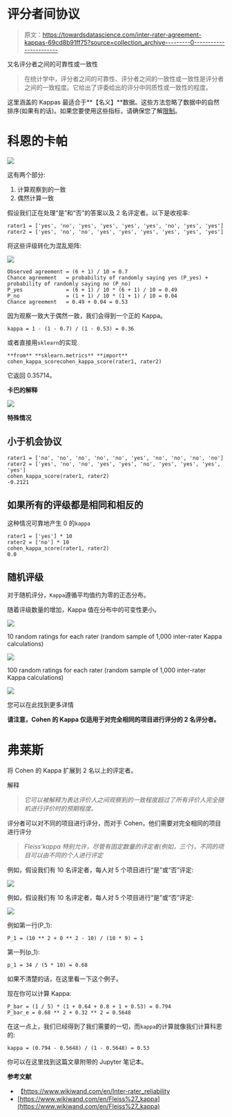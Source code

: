 # 评分者间协议

> 原文：<https://towardsdatascience.com/inter-rater-agreement-kappas-69cd8b91ff75?source=collection_archive---------0----------------------->

又名评分者之间的可靠性或一致性

> 在统计学中，评分者之间的可靠性、评分者之间的一致性或一致性是评分者之间的一致程度。它给出了评委给出的评分中同质性或一致性的程度。

这里涵盖的 Kappas 最适合于**【名义】**数据。这些方法忽略了数据中的自然排序(如果有的话)。如果您要使用这些指标，请确保您了解[限制](https://www.wikiwand.com/en/Cohen%27s_kappa#/Limitations)。

# 科恩的卡帕

![](img/379f4e8a31b65144ceca6b3a4242302f.png)

这有两个部分:

1.  计算观察到的一致
2.  偶然计算一致

假设我们正在处理“是”和“否”的答案以及 2 名评定者。以下是收视率:

```
rater1 = ['yes', 'no', 'yes', 'yes', 'yes', 'yes', 'no', 'yes', 'yes']
rater2 = ['yes', 'no', 'no', 'yes', 'yes', 'yes', 'yes', 'yes', 'yes']
```

将这些评级转化为混乱矩阵:

![](img/3338e61ef4b04e3a3fbaa47fcbc45ac2.png)

```
Observed agreement = (6 + 1) / 10 = 0.7
Chance agreement   = probability of randomly saying yes (P_yes) + probability of randomly saying no (P_no)
P_yes              = (6 + 1) / 10 * (6 + 1) / 10 = 0.49
P_no               = (1 + 1) / 10 * (1 + 1) / 10 = 0.04
Chance agreement   = 0.49 + 0.04 = 0.53
```

因为观察一致大于偶然一致，我们会得到一个正的 Kappa。

```
kappa = 1 - (1 - 0.7) / (1 - 0.53) = 0.36
```

或者直接用`sklearn`的实现

```
**from** **sklearn.metrics** **import** cohen_kappa_scorecohen_kappa_score(rater1, rater2)
```

它返回 0.35714。

**卡巴的解释**

![](img/338504d1aa8382062b195c62a3b2023c.png)

**特殊情况**

## 小于机会协议

```
rater1 = ['no', 'no', 'no', 'no', 'no', 'yes', 'no', 'no', 'no', 'no']
rater2 = ['yes', 'no', 'no', 'yes', 'yes', 'no', 'yes', 'yes', 'yes', 'yes']
cohen_kappa_score(rater1, rater2)
-0.2121
```

## 如果所有的评级都是相同和相反的

这种情况可靠地产生 0 的`kappa`

```
rater1 = ['yes'] * 10
rater2 = ['no'] * 10
cohen_kappa_score(rater1, rater2)
0.0
```

## 随机评级

对于随机评分，`Kappa`遵循平均值约为零的正态分布。

随着评级数量的增加，Kappa 值在分布中的可变性更小。

![](img/95d1f6a6c0c214fdeaccbfb9ea38d1c9.png)

10 random ratings for each rater (random sample of 1,000 inter-rater Kappa calculations)

![](img/206f087ac39901047ef20f0c34c98a9a.png)

100 random ratings for each rater (random sample of 1,000 inter-rater Kappa calculations)

![](img/a0a6df0620ee9df6387d8d106e891929.png)

您可以在此找到更多详情

**请注意，Cohen 的 Kappa 仅适用于对完全相同的项目进行评分的 2 名评分者。**

# 弗莱斯

将 Cohen 的 Kappa 扩展到 2 名以上的评定者。

解释

> *它可以被解释为表达评价人之间观察到的一致程度超过了所有评价人完全随机进行评价时的预期程度。*

评分者可以对不同的项目进行评分，而对于 Cohen，他们需要对完全相同的项目进行评分

> *Fleiss’kappa 特别允许，尽管有固定数量的评定者(例如，三个)，不同的项目可以由不同的个人进行评定*

例如，假设我们有 10 名评定者，每人对 5 个项目进行“是”或“否”评定:

![](img/c5b364b915105630c9d73154bcb387b2.png)

例如，假设我们有 10 名评定者，每人对 5 个项目进行“是”或“否”评定:

![](img/b4639694fe4a4dd5d53114317aea07a7.png)

例如第一行(P_1):

```
P_1 = (10 ** 2 + 0 ** 2 - 10) / (10 * 9) = 1
```

第一列(p_1):

```
p_1 = 34 / (5 * 10) = 0.68
```

如果不清楚的话，在这里看一下这个例子。

现在你可以计算 Kappa:

```
P_bar = (1 / 5) * (1 + 0.64 + 0.8 + 1 + 0.53) = 0.794
P_bar_e = 0.68 ** 2 + 0.32 ** 2 = 0.5648
```

在这一点上，我们已经得到了我们需要的一切，而`kappa`的计算就像我们计算科恩的:

```
kappa = (0.794 - 0.5648) / (1 - 0.5648) = 0.53
```

你可以在这里找到这篇文章附带的 Jupyter 笔记本。

**参考文献**

*   【https://www.wikiwand.com/en/Inter-rater_reliability 
*   [https://www.wikiwand.com/en/Fleiss%27_kappa](https://www.wikiwand.com/en/Fleiss%27_kappa)